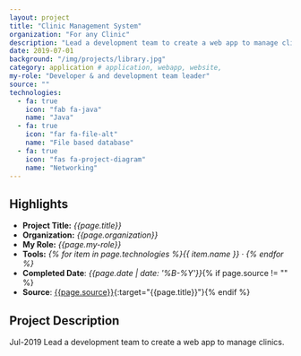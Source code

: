 ```yaml
---
layout: project
title: "Clinic Management System"
organization: "For any Clinic"
description: "Lead a development team to create a web app to manage clinics."
date: 2019-07-01
background: "/img/projects/library.jpg"
category: application # application, webapp, website,
my-role: "Developer & and development team leader"
source: ""
technologies:
  - fa: true
    icon: "fab fa-java"
    name: "Java"
  - fa: true
    icon: "far fa-file-alt"
    name: "File based database"
  - fa: true
    icon: "fas fa-project-diagram"
    name: "Networking"
---
```


## Highlights

- **Project Title:** _{{page.title}}_
- **Organization:** _{{page.organization}}_
- **My Role:** _{{page.my-role}}_
- **Tools:** _{% for item in page.technologies %}{{ item.name }}&nbsp;&middot;&nbsp;{% endfor %}_
- **Completed Date**: _{{page.date  | date: '%B-%Y'}}_{% if page.source != "" %}
- **Source**: [{{page.source}}]({{page.source}}){:target="{{page.title}}"}{% endif %}

## Project Description

Jul-2019 Lead a development team to create a web app to manage clinics.
